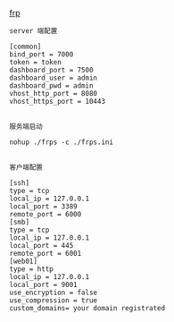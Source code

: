 
[frp](https://github.com/fatedier/frp)

	
	server 端配置

	[common]
	bind_port = 7000
	token = token
	dashboard_port = 7500
	dashboard_user = admin
	dashboard_pwd = admin
	vhost_http_port = 8080
	vhost_https_port = 10443


	服务端启动

	nohup ./frps -c ./frps.ini


	客户端配置

	[ssh]
	type = tcp
	local_ip = 127.0.0.1
	local_port = 3389
	remote_port = 6000
	[smb]
	type = tcp
	local_ip = 127.0.0.1
	local_port = 445
	remote_port = 6001
	[web01]
	type = http
	local_ip = 127.0.0.1
	local_port = 9001
	use_encryption = false
	use_compression = true
	custom_domains= your domain registrated




